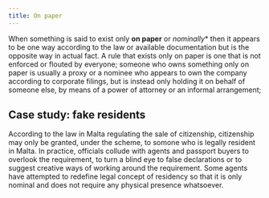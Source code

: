 ```yaml
---
title: On paper
---
```


When something is said to exist only **on paper** or *nominally** then it appears to be one way according to the law or available documentation but is the opposite way in actual fact. A rule that exists only on paper is one that is not enforced or flouted by everyone; someone who owns something only on paper is usually a proxy or a nominee who appears to own the company according to corporate filings, but is instead only holding it on behalf of someone else,  by means of a power of attorney or an informal arrangement; 

## Case study: fake residents

According to the law in Malta regulating the sale of citizenship, citizenship may only be granted, under the scheme, to somone who is legally resident in Malta. In practice, officials collude with agents and passport buyers to overlook the requirement, to turn a blind eye to false declarations or to suggest creative ways of working around the requirement. Some agents have attempted to redefine legal concept of residency so that it is only nominal and does not require any physical presence whatsoever.
